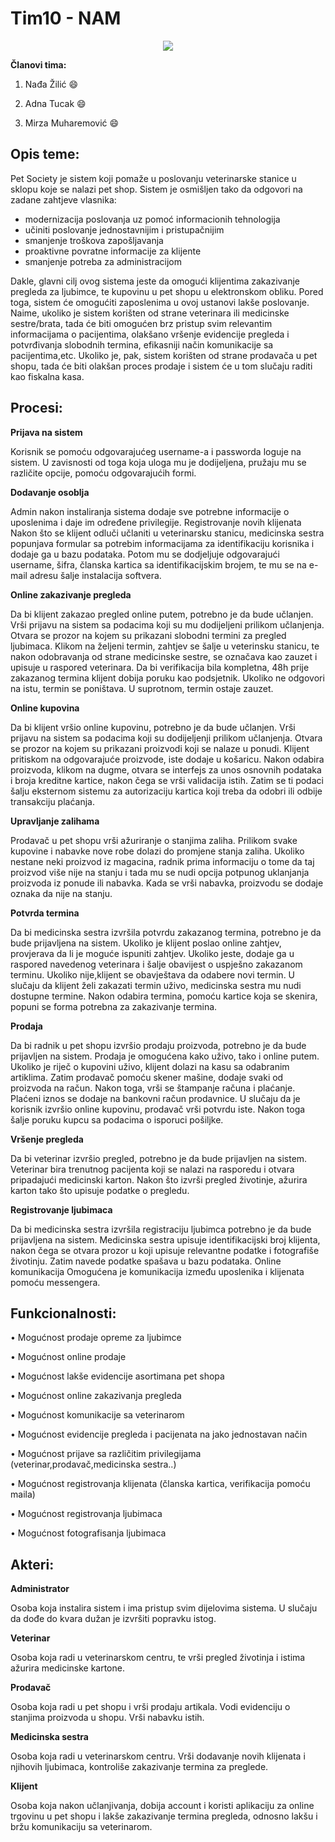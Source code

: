 # Tim10 - NAM
<p align = "center">
<img src = "http://vignette1.wikia.nocookie.net/logopedia/images/2/23/Pet-society-logo.png/revision/latest?cb=20110817212915">
</p>

**Članovi tima:**

1. Nađa Žilić :smile:

2. Adna Tucak :smile:

3. Mirza Muharemović :smile:


## Opis teme:

Pet Society je sistem koji pomaže u poslovanju veterinarske stanice u sklopu koje se nalazi pet shop. 
Sistem je osmišljen tako da odgovori na zadane zahtjeve vlasnika: 

-	modernizacija poslovanja uz pomoć informacionih tehnologija
-	učiniti poslovanje jednostavnijim i pristupačnijim
-	smanjenje troškova zapošljavanja
-	proaktivne povratne informacije za klijente
-	smanjenje potreba za administracijom

Dakle, glavni cilj ovog sistema jeste da omogući klijentima zakazivanje pregleda za ljubimce, te kupovinu u pet shopu u elektronskom obliku. Pored toga, sistem će omogućiti zaposlenima u ovoj ustanovi lakše poslovanje. Naime, ukoliko je sistem korišten od strane veterinara ili medicinske sestre/brata, tada će biti omogućen brz pristup svim relevantim informacijama o pacijentima,  olakšano vršenje evidencije pregleda i potvrđivanja slobodnih termina, efikasniji način komunikacije sa pacijentima,etc. Ukoliko je, pak, sistem korišten od strane prodavača u pet shopu, tada će biti olakšan proces prodaje i sistem će u tom slučaju raditi kao fiskalna kasa.


## Procesi:

**Prijava na sistem**

Korisnik se pomoću odgovarajućeg username-a i passworda loguje na sistem. U zavisnosti od toga koja uloga mu je dodijeljena, pružaju mu se različite opcije, pomoću odgovarajućih formi.

**Dodavanje osoblja**

Admin nakon instaliranja sistema dodaje sve potrebne informacije o uposlenima i daje im određene privilegije.
Registrovanje novih klijenata
Nakon što se klijent odluči učlaniti u veterinarsku stanicu, medicinska sestra popunjava formular sa potrebim informacijama za identifikaciju korisnika i dodaje ga u bazu podataka. Potom mu se dodjeljuje odgovarajući username, šifra, članska kartica sa identifikacijskim brojem, te mu se na e-mail adresu šalje instalacija softvera.

**Online zakazivanje pregleda**

Da bi klijent zakazao pregled online putem, potrebno je da bude učlanjen. Vrši prijavu na sistem sa podacima koji su mu dodijeljeni prilikom učlanjenja. Otvara se prozor na kojem su prikazani slobodni termini za pregled ljubimaca. Klikom na željeni termin, zahtjev se šalje u veterinsku stanicu, te nakon odobravanja od strane medicinske sestre, se označava kao zauzet i upisuje u raspored veterinara. Da bi verifikacija bila kompletna, 48h prije zakazanog termina klijent dobija poruku kao podsjetnik. Ukoliko ne odgovori na istu, termin se poništava. U suprotnom, termin ostaje zauzet.

**Online kupovina**

Da bi klijent vršio online kupovinu, potrebno je da bude učlanjen. Vrši prijavu na sistem sa podacima koji su dodijeljenji prilikom učlanjenja. Otvara se prozor na kojem su prikazani proizvodi koji se nalaze u ponudi. Klijent pritiskom na odgovarajuće proizvode, iste dodaje u košaricu. 
Nakon odabira proizvoda, klikom na dugme, otvara se interfejs za unos osnovnih podataka i broja kreditne kartice, nakon čega se vrši  validacija istih. Zatim se ti podaci šalju eksternom sistemu za autorizaciju kartica koji treba da odobri ili odbije transakciju plaćanja.

**Upravljanje zalihama**

Prodavač u pet shopu vrši ažuriranje o stanjima zaliha. Prilikom svake kupovine i nabavke nove robe dolazi  do promjene stanja zaliha. Ukoliko  nestane neki proizvod iz magacina, radnik prima informaciju o tome da taj proizvod više nije na stanju i tada mu se nudi opcija potpunog uklanjanja proizvoda iz ponude ili nabavka. Kada se vrši nabavka, proizvodu se dodaje oznaka da nije na stanju. 

**Potvrda termina**

Da bi medicinska sestra izvršila potvrdu zakazanog termina, potrebno je da bude prijavljena na sistem. 
Ukoliko je klijent poslao online zahtjev, provjerava da li je moguće ispuniti zahtjev. Ukoliko jeste, dodaje ga u raspored navedenog veterinara i šalje obavijest o uspješno zakazanom terminu. Ukoliko nije,klijent  se obavještava da odabere novi termin.
U slučaju da klijent želi zakazati termin uživo, medicinska sestra mu nudi dostupne termine. Nakon odabira termina, pomoću kartice koja se skenira, popuni se forma potrebna za zakazivanje termina.

**Prodaja**

Da bi radnik u pet shopu izvršio prodaju proizvoda, potrebno je da bude prijavljen na sistem. 
Prodaja je omogućena kako uživo, tako i online putem.
Ukoliko je riječ o kupovini uživo, klijent dolazi na kasu sa odabranim artiklima. Zatim prodavač  pomoću skener mašine, dodaje svaki od proizvoda na račun. Nakon toga, vrši se štampanje računa i plaćanje. Plaćeni iznos se dodaje na bankovni račun prodavnice.
U slučaju da je korisnik izvršio online kupovinu, prodavač vrši potvrdu iste. Nakon toga šalje poruku kupcu sa podacima o isporuci pošiljke.

**Vršenje pregleda**

Da bi veterinar izvršio pregled, potrebno je da bude prijavljen na sistem. 
Veterinar bira trenutnog pacijenta koji se nalazi na rasporedu i otvara pripadajući medicinski karton. Nakon što izvrši pregled životinje, ažurira karton  tako što upisuje podatke o pregledu.

**Registrovanje ljubimaca**

Da bi medicinska sestra izvršila registraciju ljubimca potrebno je da bude prijavljena na sistem. 
Medicinska sestra upisuje identifikacijski broj klijenta, nakon čega se otvara prozor u koji upisuje relevantne podatke i fotografiše životinju. Zatim navede podatke spašava u bazu podataka.
Online komunikacija
Omogućena je komunikacija između uposlenika i klijenata pomoću messengera.

## Funkcionalnosti:

•	Mogućnost prodaje opreme za ljubimce

•	Mogućnost online prodaje

•	Mogućnost lakše evidencije asortimana pet shopa

•	Mogućnost online zakazivanja pregleda 

•	Mogućnost komunikacije sa veterinarom

•	Mogućnost evidencije pregleda i pacijenata na jako jednostavan način

•	Mogućnost prijave sa različitim privilegijama (veterinar,prodavač,medicinska sestra..)

•	Mogućnost registrovanja klijenata (članska kartica, verifikacija pomoću maila)

•	Mogućnost registrovanja ljubimaca

•	Mogućnost fotografisanja ljubimaca

## Akteri:

**Administrator**

Osoba koja instalira sistem i  ima pristup svim dijelovima sistema. U slučaju da dođe do kvara dužan je izvršiti popravku istog.

**Veterinar**

Osoba koja radi u veterinarskom centru, te vrši pregled životinja i istima ažurira medicinske kartone.

**Prodavač**

Osoba koja radi u pet shopu i vrši prodaju artikala. Vodi evidenciju o stanjima proizvoda u shopu. Vrši nabavku istih.

**Medicinska sestra**

Osoba koja radi u veterinarskom centru. Vrši dodavanje novih klijenata i njihovih ljubimaca, kontroliše zakazivanje termina za preglede.

**Klijent** 

Osoba koja nakon učlanjivanja, dobija account i koristi aplikaciju za online trgovinu u pet shopu i lakše zakazivanje termina pregleda, odnosno lakšu i bržu komunikaciju sa veterinarom.

